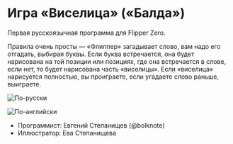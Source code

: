 # Игра «Виселица» («Балда»)
Первая русскоязычная программа для Flipper Zero.

Правила очень просты — «Флиппер» загадывает слово, вам надо его отгадать, выбирая буквы. Если буква встречается, она будет нарисована на той позиции или позициях,
где она встречается в слове, если нет, то будет нарисована часть «виселицы». Если «виселица» нарисуется полностью, вы проиграете, если угадаете слово раньше, выиграете.

![По-русски](https://github.com/bolknote/Flipper-Zero-Hangman-Game/assets/392509/a95ea4a0-d9b3-421d-bc0a-eabe00a6c6ff)

![По-английски](https://github.com/bolknote/Flipper-Zero-Hangman-Game/assets/392509/7c33ba65-9e0f-42a4-92bd-b3801c03aef4)

* Программист: Евгений Степанищев (@bolknote)
* Иллюстратор: Ева Степанищева
